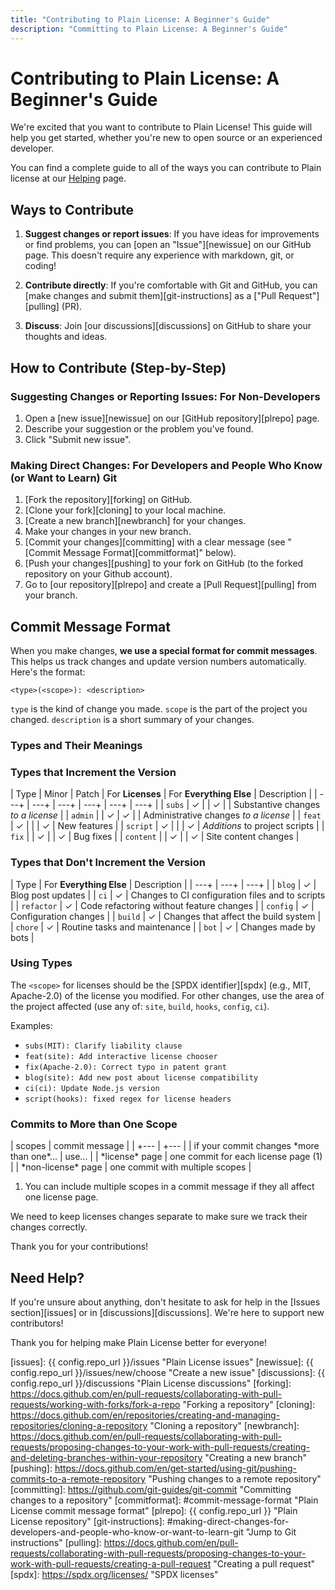```yaml
---
title: "Contributing to Plain License: A Beginner's Guide"
description: "Committing to Plain License: A Beginner's Guide"
---
```

# Contributing to Plain License: A Beginner's Guide

We're excited that you want to contribute to Plain License! This guide will help you get started, whether you're new to open source or an experienced developer.

You can find a complete guide to all of the ways you can contribute to Plain license at our [Helping][helping] page.

## Ways to Contribute

1.  **Suggest changes or report issues**: If you have ideas for improvements or find problems, you can [open an "Issue"][newissue] on our GitHub page. This doesn't require any experience with markdown, git, or coding!

2.  **Contribute directly**: If you're comfortable with Git and GitHub, you can [make changes and submit them][git-instructions] as a ["Pull Request"][pulling] (PR).

3.  **Discuss**: Join [our discussions][discussions] on GitHub to share your thoughts and ideas.

## How to Contribute (Step-by-Step)

### Suggesting Changes or Reporting Issues: For Non-Developers

1. Open a [new issue][newissue] on our [GitHub repository][plrepo] page.
2. Describe your suggestion or the problem you've found.
3. Click "Submit new issue".

### Making Direct Changes: For Developers and People Who Know (or Want to Learn) Git

1. [Fork the repository][forking] on GitHub.
2. [Clone your fork][cloning] to your local machine.
3. [Create a new branch][newbranch] for your changes.
4. Make your changes in your new branch.
5. [Commit your changes][committing] with a clear message (see "[Commit Message Format][commitformat]" below).
6. [Push your changes][pushing] to your fork on GitHub (to the forked repository on your Github account).
7. Go to [our repository][plrepo] and create a [Pull Request][pulling] from your branch.

## Commit Message Format

When you make changes, **we use a special format for commit messages**. This helps us track changes and update version numbers automatically. Here's the format:

```git
<type>(<scope>): <description>
```

`type` is the kind of change you made. `scope` is the part of the project you changed. `description` is a short summary of your changes.

### Types and Their Meanings

### Types that Increment the Version

| Type | Minor | Patch | For **Licenses** | For **Everything Else** | Description |
| ---+ | ---+ | ---+ | ---+ | ---+ | ---+ |
| `subs` | ✓ | | ✓ | | Substantive changes *to a license* |
| `admin` | | ✓ | ✓ | | Administrative changes *to a license* |
| `feat` | ✓ | | | ✓ | New features |
| `script` | ✓ | | | ✓ | *Additions* to project scripts |
| `fix` | | ✓ | | ✓ | Bug fixes |
| `content` | | ✓ | | ✓ | Site content changes |

### Types that Don't Increment the Version

| Type | For **Everything Else** | Description |
| ---+ | ---+ | ---+ |
| `blog` | ✓ | Blog post updates |
| `ci` | ✓ | Changes to CI configuration files and to scripts |
| `refactor` | ✓ | Code refactoring without feature changes |
| `config` | ✓ | Configuration changes |
| `build` | ✓ | Changes that affect the build system |
| `chore` | ✓ | Routine tasks and maintenance |
| `bot` | ✓ | Changes made by bots |

### Using Types

The `<scope>` for licenses should be the [SPDX identifier][spdx] (e.g., MIT, Apache-2.0) of the license you modified. For other changes, use the area of the project affected (use any of: `site`, `build`, `hooks`, `config`, `ci`).

Examples:

- `subs(MIT): Clarify liability clause`
- `feat(site): Add interactive license chooser`
- `fix(Apache-2.0): Correct typo in patent grant`
- `blog(site): Add new post about license compatibility`
- `ci(ci): Update Node.js version`
- `script(hooks): fixed regex for license headers`

### Commits to More than One Scope

<div class="annotate" markdown>
| scopes | commit message |
| +--- | +--- |
| if your commit changes *more than one*... | use... |
| *license* page | one commit for each license page (1) |
| *non-license* page | one commit with multiple scopes |

</div>

1. You can include multiple scopes in a commit message if they all affect one license page.

We need to keep licenses changes separate to make sure we track their changes correctly.

Thank you for your contributions!

## Need Help?

If you're unsure about anything, don't hesitate to ask for help in the [Issues section][issues] or in [discussions][discussions]. We're here to support new contributors!

Thank you for helping make Plain License better for everyone!

[helping]: index.md "Helping Plain License"
[issues]: {{ config.repo_url }}/issues "Plain License issues"
[newissue]: {{ config.repo_url }}/issues/new/choose "Create a new issue"
[discussions]: {{ config.repo_url }}/discussions "Plain License discussions"
[forking]: https://docs.github.com/en/pull-requests/collaborating-with-pull-requests/working-with-forks/fork-a-repo "Forking a repository"
[cloning]: https://docs.github.com/en/repositories/creating-and-managing-repositories/cloning-a-repository "Cloning a repository"
[newbranch]: https://docs.github.com/en/pull-requests/collaborating-with-pull-requests/proposing-changes-to-your-work-with-pull-requests/creating-and-deleting-branches-within-your-repository "Creating a new branch"
[pushing]: https://docs.github.com/en/get-started/using-git/pushing-commits-to-a-remote-repository "Pushing changes to a remote repository"
[committing]: https://github.com/git-guides/git-commit "Committing changes to a repository"
[commitformat]: #commit-message-format "Plain License commit message format"
[plrepo]: {{ config.repo_url }} "Plain License repository"
[git-instructions]: #making-direct-changes-for-developers-and-people-who-know-or-want-to-learn-git "Jump to Git instructions"
[pulling]: https://docs.github.com/en/pull-requests/collaborating-with-pull-requests/proposing-changes-to-your-work-with-pull-requests/creating-a-pull-request "Creating a pull request"
[spdx]: https://spdx.org/licenses/ "SPDX licenses"
